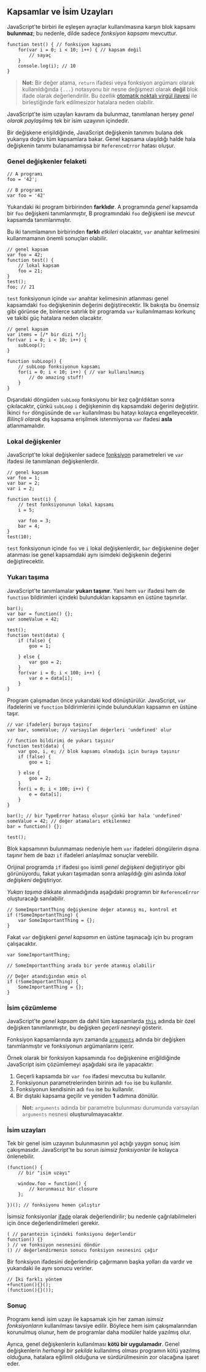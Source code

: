 ## Kapsamlar ve İsim Uzayları

JavaScript'te birbiri ile eşleşen ayraçlar kullanılmasına karşın blok
kapsamı **bulunmaz**; bu nedenle, dilde sadece *fonksiyon kapsamı* mevcuttur.

    function test() { // fonksiyon kapsamı
        for(var i = 0; i < 10; i++) { // kapsam değil
            // sayaç
        }
        console.log(i); // 10
    }

> **Not:** Bir değer atama, `return` ifadesi veya fonksiyon argümanı olarak
> kullanıldığında `{...}` notasyonu bir nesne değişmezi olarak **değil**
> blok ifade olarak değerlendirilir. Bu özellik 
> [otomatik noktalı virgül ilavesi](#core.semicolon) ile birleştiğinde fark
> edilmesizor hatalara neden olabilir.

JavaScript'te isim uzayları kavramı da bulunmaz, tanımlanan herşey
*genel olarak paylaşılmış* tek bir isim uzayının içindedir.

Bir değişkene erişildiğinde, JavaScript değişkenin tanımını bulana dek yukarıya
doğru tüm kapsamlara bakar. Genel kapsama ulaşıldığı halde hala değişkenin
tanımı bulanamamışsa bir `ReferenceError` hatası oluşur.

### Genel değişkenler felaketi

    // A programı
    foo = '42';

    // B programı
    var foo = '42'

Yukarıdaki iki program birbirinden **farklıdır**. A programında *genel* kapsamda
bir `foo` değişkeni tanımlanmıştır, B programındaki `foo` değişkeni ise *mevcut*
kapsamda tanımlanmıştır.

Bu iki tanımlamanın birbirinden **farklı** *etkileri* olacaktır, `var` anahtar
kelimesini kullanmamanın önemli sonuçları olabilir.

    // genel kapsam
    var foo = 42;
    function test() {
        // lokal kapsam
        foo = 21;
    }
    test();
    foo; // 21

`test` fonksiyonun içinde `var` anahtar kelimesinin atlanması genel kapsamdaki
`foo` değişkeninin değerini değiştirecektir. İlk bakışta bu önemsiz gibi görünse
de, binlerce satırlık bir programda `var` kullanılmaması korkunç ve takibi güç
hatalara neden olacaktır.
    
    // genel kapsam
    var items = [/* bir dizi */];
    for(var i = 0; i < 10; i++) {
        subLoop();
    }

    function subLoop() {
        // subLoop fonksiyonun kapsamı
        for(i = 0; i < 10; i++) { // var kullanılmamış
            // do amazing stuff!
        }
    }
    
Dışarıdaki döngüden `subLoop` fonksiyonu bir kez çağrıldıktan sonra çıkılacaktır,
çünkü `subLoop` `i` değişkeninin dış kapsamdaki değerini değiştirir. İkinci
`for` döngüsünde de `var` kullanılması bu hatayı kolayca engelleyecektir. 
*Bilinçli olarak* dış kapsama erişilmek istenmiyorsa `var` ifadesi **asla**
atlanmamalıdır.

### Lokal değişkenler

JavaScript'te lokal değişkenler sadece [fonksiyon](#function.general)
parametreleri ve `var` ifadesi ile tanımlanan değişkenlerdir.

    // genel kapsam
    var foo = 1;
    var bar = 2;
    var i = 2;

    function test(i) {
        // test fonksiyonunun lokal kapsamı
        i = 5;

        var foo = 3;
        bar = 4;
    }
    test(10);

`test` fonksiyonun içinde `foo` ve `i` lokal değişkenlerdir, `bar` değişkenine
değer atanması ise genel kapsamdaki aynı isimdeki değişkenin değerini
değiştirecektir.

### Yukarı taşıma

JavaScript'te tanımlamalar **yukarı taşınır**. Yani hem `var` ifadesi hem de
`function` bildirimleri içindeki bulundukları kapsamın en üstüne taşınırlar.

    bar();
    var bar = function() {};
    var someValue = 42;

    test();
    function test(data) {
        if (false) {
            goo = 1;

        } else {
            var goo = 2;
        }
        for(var i = 0; i < 100; i++) {
            var e = data[i];
        }
    }

Program çalışmadan önce yukarıdaki kod dönüştürülür. JavaScript, `var`
ifadelerini ve `function` bildirimlerini içinde bulundukları kapsamın en üstüne
taşır.

    // var ifadeleri buraya taşınır
    var bar, someValue; // varsayılan değerleri 'undefined' olur

    // function bildirimi de yukarı taşınır
    function test(data) {
        var goo, i, e; // blok kapsamı olmadığı için buraya taşınır
        if (false) {
            goo = 1;

        } else {
            goo = 2;
        }
        for(i = 0; i < 100; i++) {
            e = data[i];
        }
    }

    bar(); // bir TypeError hatası oluşur çünkü bar hala 'undefined'
    someValue = 42; // değer atamaları etkilenmez
    bar = function() {};

    test();

Blok kapsamının bulunmaması nedeniyle hem `var` ifadeleri döngülerin dışına
taşınır hem de bazı `if` ifadeleri anlaşılmaz sonuçlar verebilir.

Orijinal programda `if` ifadesi `goo` isimli *genel değişkeni* değiştiriyor gibi
görünüyordu, fakat yukarı taşımadan sonra anlaşıldığı gini aslında 
*lokal değişkeni* değiştiriyor.

*Yukarı taşıma* dikkate alınmadığında aşağıdaki programın bir `ReferenceError`
oluşturacağı sanılabilir.

    // SomeImportantThing değişkenine değer atanmış mı, kontrol et
    if (!SomeImportantThing) {
        var SomeImportantThing = {};
    }

Fakat `var` değişkeni *genel kapsamın* en üstüne taşınacağı için bu program
çalışacaktır.

    var SomeImportantThing;

    // SomeImportantThing arada bir yerde atanmış olabilir

    // Değer atandığından emin ol
    if (!SomeImportantThing) {
        SomeImportantThing = {};
    }

### İsim çözümleme

JavaScript'te *genel kapsam* da dahil tüm kapsamlarda [`this`](#function.this)
adında bir özel değişken tanımlanmıştır, bu değişken *geçerli nesneyi* gösterir.

Fonksiyon kapsamlarında aynı zamanda [`arguments`](#function.arguments) adında
bir değişken tanımlanmıştır ve fonksiyonun argümanlarını içerir.

Örnek olarak bir fonksiyon kapsamında `foo` değişkenine eriğildiğinde JavaScript
isim çözümlemeyi aşağıdaki sıra ile yapacaktır:

 1. Geçerli kapsamda bir `var foo` ifadesi mevcutsa bu kullanılır.
 2. Fonksiyonun parametrelerinden birinin adı `foo` ise bu kullanılır.
 3. Fonksiyonun kendisinin adı `foo` ise bu kullanılır.
 4. Bir dıştaki kapsama geçilir ve yeniden **1** adımına dönülür.

> **Not:** `arguments` adında bir parametre bulunması durumunda varsayılan
> `arguments` nesnesi **oluşturulmayacaktır**.

### İsim uzayları

Tek bir genel isim uzayının bulunmasının yol açtığı yaygın sonuç isim
çakışmasıdır. JavaScript'te bu sorun *isimsiz fonksiyonlar* ile kolayca
önlenebilir.

    (function() {
        // bir "isim uzayı"
        
        window.foo = function() {
            // korunmasız bir closure
        };

    })(); // fonksiyonu hemen çalıştır

İsimsiz fonksiyonlar [ifade](#function.general) olarak değerlendirilir; 
bu nedenle çağrılabilmeleri için önce değerlendirilmeleri gerekir.

    ( // parantezin içindeki fonksiyonu değerlendir
    function() {}
    ) // ve fonksiyon nesnesini döndür
    () // değerlendirmenin sonucu fonksiyon nesnesini çağır

Bir fonksiyon ifadesini değerlendirip çağırmanın başka yolları da vardır ve
yukarıdaki ile aynı sonucu verirler.
   
    // İki farklı yöntem
    +function(){}();
    (function(){}());

### Sonuç

Programı kendi isim uzayı ile kapsamak için her zaman *isimsiz fonksiyonların*
kullanılması tavsiye edilir. Böylece hem isim çakışmalarından korunulmuş olunur,
hem de programlar daha modüler halde yazılmış olur.

Ayrıca, genel değişkenlerin kullanılması **kötü bir uygulamadır**. Genel
değişkenlerin *herhangi bir şekilde* kullanılmış olması programın kötü yazılmış
olduğuna, hatalara eğilimli olduğuna ve sürdürülmesinin zor olacağına işaret
eder.

